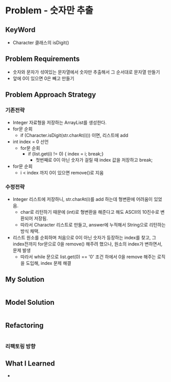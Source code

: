 # Problem - 숫자만 추출

## KeyWord

- Character 클래스의 isDigit()

## Problem Requirements

- 숫자와 문자가 섞여있는 문자열에서 숫자만 추출해서 그 순서대로 문자열 만들기
- 앞에 0이 있으면 0은 빼고 만들기

## Problem Approach Strategy
### 기존전략
- Integer 자료형을 저장하는 ArrayList를 생성한다.
- for문 순회
  - if (Character.isDigit(str.charAt(i))) 이면, 리스트에 add
- int index = 0 선언
  - for문 순회
    - if (list.get(i) != 0) { index = i; break;} 
      - 첫번째로 0이 아닌 숫자가 걸릴 때 index 값을 저장하고 break;
- for문 순회
  - i < index 까지 0이 있으면 remove()로 지움

### 수정전략
- Integer 리스트에 저장하니, str.charAt(i)를 add 하는데 형변환에 어려움이 있었음.
  - char로 리턴하기 때문에 (int)로 형변환을 해준다고 해도 ASCII의 10진수로 변환되어 저장됨.
  - 따라서 Character 리스트로 만들고, answer에 누적해서 String으로 리턴하는 방식 채택.
- 리스트 원소를 순회하며 처음으로 0이 아닌 숫자가 등장하는 index를 찾고, 그 index전까지 for문으로 0을 remove() 해주려 했으나, 원소의 index가 변하면서, 문제 발생
  - 따라서 while 문으로 list.get(0) == '0' 조건 하에서 0을 remove 해주는 로직을 도입해, index 문제 해결 

## My Solution

```java

```

## Model Solution

```java

```

## Refactoring

```java

```

### 리팩토링 방향

## What I Learned

-